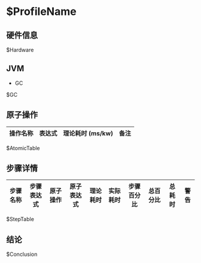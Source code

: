 # $ProfileName

## 硬件信息

$Hardware

## JVM

- GC

$GC

## 原子操作

| 操作名称 | 表达式 | 理论耗时 (ms/kw) | 备注 |
| --- | --- | --- | --- |
$AtomicTable

## 步骤详情

| 步骤名称 | 步骤表达式 | 原子操作 | 原子表达式 | 理论耗时 | 实际耗时 | 步骤百分比 | 总百分比 | 总耗时 | 警告 |
| --- | --- | --- | --- | --- | --- | --- | --- | --- | --- |
$StepTable

## 结论

$Conclusion

